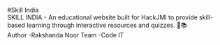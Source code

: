 #Skill India
<br>
SKILL INDIA - An educational website built for HackJMI to provide skill-based learning through interactive resources and quizzes. 🚀📚
<br>
Author -Rakshanda Noor
Team -Code IT
